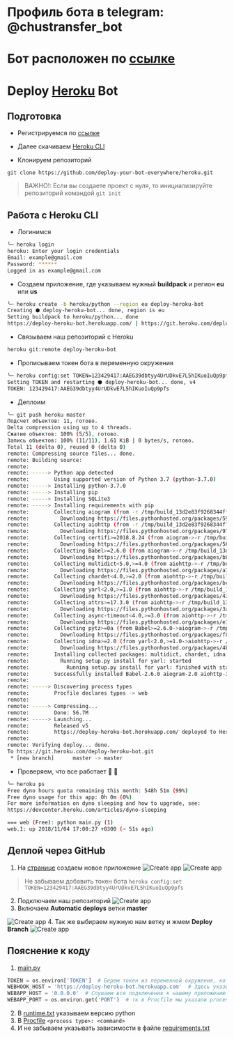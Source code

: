# Профиль бота в telegram: @chustransfer_bot
# Бот расположен по [ссылке](https://dashboard.heroku.com/apps/deploy-chust-bot/)







# Deploy [Heroku](https://www.heroku.com/) Bot

## Подготовка
* Регистрируемся по [ссылке](https://signup.heroku.com/)

* Далее скачиваем [Heroku CLI](https://devcenter.heroku.com/articles/getting-started-with-python#set-up)

* Клонируем репозиторий
```
git clone https://github.com/deploy-your-bot-everywhere/heroku.git
```
> ВАЖНО!: Если вы создаете проект с нуля, то инициализируйте репозиторий командой `git init`

## Работа с Heroku CLI
* Логинимся
```bash
╰─ heroku login
heroku: Enter your login credentials
Email: example@gmail.com
Password: ******
Logged in as example@gmail.com

```
* Создаем приложение, где указываем нужный **buildpack** и регион **eu** или **us**
```bash
╰─ heroku create -b heroku/python --region eu deploy-heroku-bot 
Creating ⬢ deploy-heroku-bot... done, region is eu
Setting buildpack to heroku/python... done
https://deploy-heroku-bot.herokuapp.com/ | https://git.heroku.com/deploy-heroku-bot.git
```
* Связываем наш репозиторий с Heroku
```bash
heroku git:remote deploy-heroku-bot
```
* Прописываем токен бота в переменную окружения
```bash
╰─ heroku config:set TOKEN=123429417:AAEG39dbtyy4UrUDkvE7L5hIKuoIuQp9pfs
Setting TOKEN and restarting ⬢ deploy-heroku-bot... done, v4
TOKEN: 123429417:AAEG39dbtyy4UrUDkvE7L5hIKuoIuQp9pfs
```
* Деплоим
```bash
╰─ git push heroku master
Подсчет объектов: 11, готово.
Delta compression using up to 4 threads.
Сжатие объектов: 100% (5/5), готово.
Запись объектов: 100% (11/11), 1.61 KiB | 0 bytes/s, готово.
Total 11 (delta 0), reused 0 (delta 0)
remote: Compressing source files... done.
remote: Building source:
remote: 
remote: -----> Python app detected
remote:        Using supported version of Python 3.7 (python-3.7.0)
remote: -----> Installing python-3.7.0
remote: -----> Installing pip
remote: -----> Installing SQLite3
remote: -----> Installing requirements with pip
remote:        Collecting aiogram (from -r /tmp/build_13d2e83f9268344ff0a66817c2ec5878/requirements.txt (line 1))
remote:          Downloading https://files.pythonhosted.org/packages/59/f0/a6212f62fce3da9a530ad4dd25e5c049627fc10107b99a53a874a90009c5/aiogram-2.0-py3-none-any.whl (130kB)
remote:        Collecting aiohttp (from -r /tmp/build_13d2e83f9268344ff0a66817c2ec5878/requirements.txt (line 2))
remote:          Downloading https://files.pythonhosted.org/packages/97/29/9d1912f2746d171fc2fc0042a9edd117d386d53382a3aa12f7853466d52e/aiohttp-3.4.4-cp37-cp37m-manylinux1_x86_64.whl (1.1MB)
remote:        Collecting certifi>=2018.8.24 (from aiogram->-r /tmp/build_13d2e83f9268344ff0a66817c2ec5878/requirements.txt (line 1))
remote:          Downloading https://files.pythonhosted.org/packages/56/9d/1d02dd80bc4cd955f98980f28c5ee2200e1209292d5f9e9cc8d030d18655/certifi-2018.10.15-py2.py3-none-any.whl (146kB)
remote:        Collecting Babel>=2.6.0 (from aiogram->-r /tmp/build_13d2e83f9268344ff0a66817c2ec5878/requirements.txt (line 1))
remote:          Downloading https://files.pythonhosted.org/packages/b8/ad/c6f60602d3ee3d92fbed87675b6fb6a6f9a38c223343ababdb44ba201f10/Babel-2.6.0-py2.py3-none-any.whl (8.1MB)
remote:        Collecting multidict<5.0,>=4.0 (from aiohttp->-r /tmp/build_13d2e83f9268344ff0a66817c2ec5878/requirements.txt (line 2))
remote:          Downloading https://files.pythonhosted.org/packages/a7/57/cefa7a7f30b03006506dd0f44988613d40efbc987d82f34dfe9027800347/multidict-4.4.2-cp37-cp37m-manylinux1_x86_64.whl (386kB)
remote:        Collecting chardet<4.0,>=2.0 (from aiohttp->-r /tmp/build_13d2e83f9268344ff0a66817c2ec5878/requirements.txt (line 2))
remote:          Downloading https://files.pythonhosted.org/packages/bc/a9/01ffebfb562e4274b6487b4bb1ddec7ca55ec7510b22e4c51f14098443b8/chardet-3.0.4-py2.py3-none-any.whl (133kB)
remote:        Collecting yarl<2.0,>=1.0 (from aiohttp->-r /tmp/build_13d2e83f9268344ff0a66817c2ec5878/requirements.txt (line 2))
remote:          Downloading https://files.pythonhosted.org/packages/43/b8/057c3e5b546ff4b24263164ecda13f6962d85c9dc477fcc0bcdcb3adb658/yarl-1.2.6.tar.gz (159kB)
remote:        Collecting attrs>=17.3.0 (from aiohttp->-r /tmp/build_13d2e83f9268344ff0a66817c2ec5878/requirements.txt (line 2))
remote:          Downloading https://files.pythonhosted.org/packages/3a/e1/5f9023cc983f1a628a8c2fd051ad19e76ff7b142a0faf329336f9a62a514/attrs-18.2.0-py2.py3-none-any.whl
remote:        Collecting async-timeout<4.0,>=3.0 (from aiohttp->-r /tmp/build_13d2e83f9268344ff0a66817c2ec5878/requirements.txt (line 2))
remote:          Downloading https://files.pythonhosted.org/packages/e1/1e/5a4441be21b0726c4464f3f23c8b19628372f606755a9d2e46c187e65ec4/async_timeout-3.0.1-py3-none-any.whl
remote:        Collecting pytz>=0a (from Babel>=2.6.0->aiogram->-r /tmp/build_13d2e83f9268344ff0a66817c2ec5878/requirements.txt (line 1))
remote:          Downloading https://files.pythonhosted.org/packages/f8/0e/2365ddc010afb3d79147f1dd544e5ee24bf4ece58ab99b16fbb465ce6dc0/pytz-2018.7-py2.py3-none-any.whl (506kB)
remote:        Collecting idna>=2.0 (from yarl<2.0,>=1.0->aiohttp->-r /tmp/build_13d2e83f9268344ff0a66817c2ec5878/requirements.txt (line 2))
remote:          Downloading https://files.pythonhosted.org/packages/4b/2a/0276479a4b3caeb8a8c1af2f8e4355746a97fab05a372e4a2c6a6b876165/idna-2.7-py2.py3-none-any.whl (58kB)
remote:        Installing collected packages: multidict, chardet, idna, yarl, attrs, async-timeout, aiohttp, certifi, pytz, Babel, aiogram
remote:          Running setup.py install for yarl: started
remote:            Running setup.py install for yarl: finished with status 'done'
remote:        Successfully installed Babel-2.6.0 aiogram-2.0 aiohttp-3.4.4 async-timeout-3.0.1 attrs-18.2.0 certifi-2018.10.15 chardet-3.0.4 idna-2.7 multidict-4.4.2 pytz-2018.7 yarl-1.2.6
remote: 
remote: -----> Discovering process types
remote:        Procfile declares types -> web
remote: 
remote: -----> Compressing...
remote:        Done: 56.7M
remote: -----> Launching...
remote:        Released v5
remote:        https://deploy-heroku-bot.herokuapp.com/ deployed to Heroku
remote: 
remote: Verifying deploy... done.
To https://git.heroku.com/deploy-heroku-bot.git
 * [new branch]      master -> master
```
* Проверяем, что все работает 🎉 🎊
```bash
╰─ heroku ps         
Free dyno hours quota remaining this month: 548h 51m (99%)
Free dyno usage for this app: 0h 0m (0%)
For more information on dyno sleeping and how to upgrade, see:
https://devcenter.heroku.com/articles/dyno-sleeping

=== web (Free): python main.py (1)
web.1: up 2018/11/04 17:00:27 +0300 (~ 51s ago)
```

## Деплой через GitHub
1. На [странице](https://dashboard.heroku.com/apps) создаем новое приложение
![Create app](https://i.imgur.com/1jBnzNG.png)
![Create app](https://i.imgur.com/jYYiSFe.png)
> Не забываем добавить токен бота `heroku config:set TOKEN=123429417:AAEG39dbtyy4UrUDkvE7L5hIKuoIuQp9pfs`
2. Подключаем наш репозиторий
![Create app](https://i.imgur.com/yu6ePUK.png)
3. Включаем **Automatic deploys** ветки **master**

![Create app](https://i.imgur.com/HK0o5v0.png)
4. Так же выбираем нужную нам ветку и жмем **Deploy Branch**
![Create app](https://i.imgur.com/zaufuoh.png)

## Пояснение к коду
1. [main.py](https://github.com/deploy-your-bot-everywhere/heroku/blob/master/main.py)
```python
TOKEN = os.environ['TOKEN']  # Берем токен из переменной окружения, которую добавили ранее
WEBHOOK_HOST = 'https://deploy-heroku-bot.herokuapp.com'  # Здесь указываем https://<название_приложения>.herokuapp.com
WEBAPP_HOST = '0.0.0.0'  # Слушаем все подключения к нашему приложению
WEBAPP_PORT = os.environ.get('PORT')  # тк в Procfile мы указали process_type web, heroku сгенерирует нам нужный порт, его достаточно взять из переменной окружения
```
2. В [runtime.txt](https://github.com/deploy-your-bot-everywhere/heroku/blob/master/runtime.txt) указываем версию python
3. В [Procfile](https://github.com/deploy-your-bot-everywhere/heroku/blob/master/Procfile) `<process type>: <command>`
4. И не забываем указывать зависимости в файле [requirements.txt](https://github.com/deploy-your-bot-everywhere/heroku/blob/master/requirements.txt)
